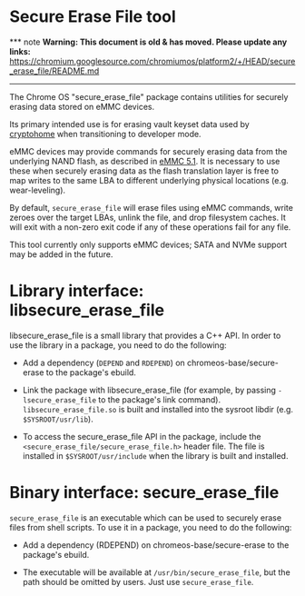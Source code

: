 # Secure Erase File tool

*** note
**Warning: This document is old & has moved.  Please update any links:**<br>
https://chromium.googlesource.com/chromiumos/platform2/+/HEAD/secure_erase_file/README.md
***

The Chrome OS "secure_erase_file" package contains utilities for securely
erasing data stored on eMMC devices.

Its primary intended use is for erasing vault keyset data used by [cryptohome]
when transitioning to developer mode.

eMMC devices may provide commands for securely erasing data from the underlying
NAND flash, as described in [eMMC 5.1]. It is necessary to use these when
securely erasing data as the flash translation layer is free to map writes to
the same LBA to different underlying physical locations (e.g. wear-leveling).

By default, `secure_erase_file` will erase files using eMMC commands, write
zeroes over the target LBAs, unlink the file, and drop filesystem caches. It
will exit with a non-zero exit code if any of these operations fail for any
file.

This tool currently only supports eMMC devices; SATA and NVMe support may be
added in the future.

# Library interface: libsecure_erase_file

libsecure_erase_file is a small library that provides a C++ API. In order to
use the library in a package, you need to do the following:

- Add a dependency (`DEPEND` and `RDEPEND`) on chromeos-base/secure-erase to the
  package's ebuild.

- Link the package with libsecure_erase_file (for example, by passing
  `-lsecure_erase_file` to the package's link command).
  `libsecure_erase_file.so` is built and installed into the sysroot libdir
  (e.g. `$SYSROOT/usr/lib`).

- To access the secure_erase_file API in the package, include the
  `<secure_erase_file/secure_erase_file.h>` header file. The file is installed
  in `$SYSROOT/usr/include` when the library is built and installed.

# Binary interface: secure_erase_file

`secure_erase_file` is an executable which can be used to securely erase files
from shell scripts. To use it in a package, you need to do the following:

- Add a dependency (RDEPEND) on chromeos-base/secure-erase to the
  package's ebuild.

- The executable will be available at `/usr/bin/secure_erase_file`, but the path
  should be omitted by users. Just use `secure_erase_file`.

[cryptohome]: ../cryptohome/
[eMMC 5.1]: https://www.jedec.org/standards-documents/results/jesd84-b51
